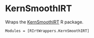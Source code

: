 # KernSmoothIRT

Wraps the [KernSmoothIRT](https://cran.r-project.org/web/packages/KernSmoothIRT/index.html) R package.

```@autodocs
Modules = [RIrtWrappers.KernSmoothIRT]
```